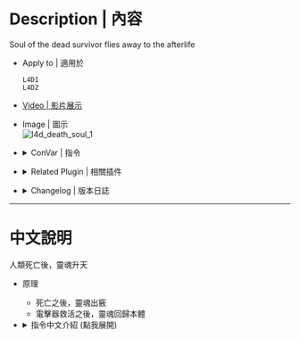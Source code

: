# Description | 內容
Soul of the dead survivor flies away to the afterlife

* Apply to | 適用於
	```
	L4D1
	L4D2
	```

* [Video | 影片展示](https://youtu.be/tSb1ayyhW0I)

* Image | 圖示
	<br/>![l4d_death_soul_1](image/l4d_death_soul_1.gif)

* <details><summary>ConVar | 指令</summary>

	* cfg\sourcemod\l4d_death_soul.cfg
		```php
		// 0=Plugin off, 1=Plugin on.
		l4d_death_soul_allow "1"
		```
</details>

* <details><summary>Related Plugin | 相關插件</summary>

	1. [l4d_graves](/l4d_graves): When a survivor die, on his body appear a grave.
		> 為人類屍體造一個墓碑以做紀念
</details>

* <details><summary>Changelog | 版本日誌</summary>

	* v1.2h (2025-2-21)
		* Fixed error

	* v1.1h (2025-2-12)
		* Fixed crash due to invalid reference

	* v1.0h (2023-7-27)
		* Remove soul when player changes team.
		* Remove CPR

	* Original & Credit
		* [Dragokas](https://forums.alliedmods.net/showthread.php?t=319273)
</details>

- - - -
# 中文說明
人類死亡後，靈魂升天

* 原理
	* 死亡之後，靈魂出竅
	* 電擊器救活之後，靈魂回歸本體

* <details><summary>指令中文介紹 (點我展開)</summary>

	* cfg\sourcemod\l4d_death_soul.cfg
		```php
		// 0=關閉插件, 1=啟動插件
		l4d_death_soul_allow "1"
		```
</details>